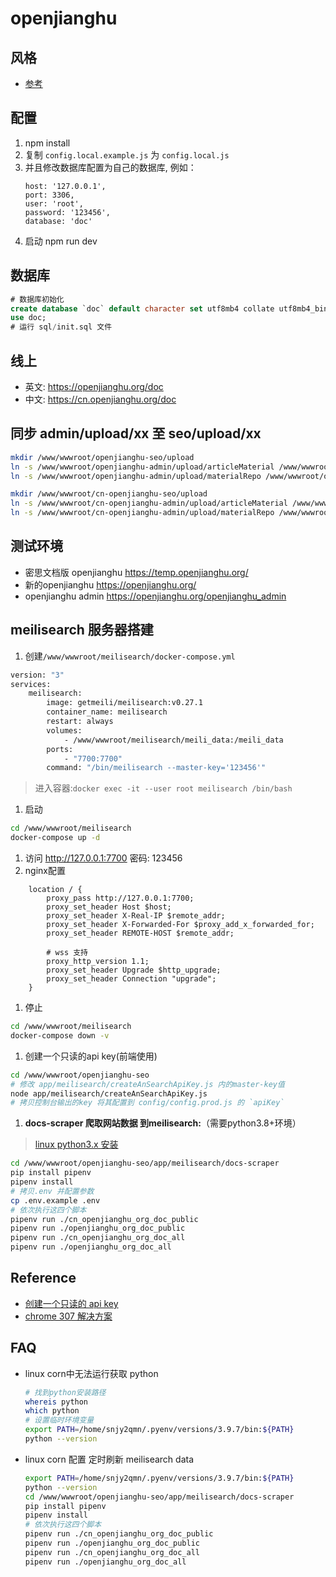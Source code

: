 # openjianghu

## 风格

- [参考](https://layui.itze.cn/)

## 配置

1. npm install
2. 复制 `config.local.example.js` 为 `config.local.js`
3. 并且修改数据库配置为自己的数据库, 例如：
   ```
   host: '127.0.0.1',
   port: 3306,
   user: 'root',
   password: '123456',
   database: 'doc'
   ```
4. 启动 npm run dev
   
## 数据库

```sql
# 数据库初始化
create database `doc` default character set utf8mb4 collate utf8mb4_bin;
use doc;
# 运行 sql/init.sql 文件
```

## 线上

- 英文: https://openjianghu.org/doc
- 中文: https://cn.openjianghu.org/doc

## 同步 admin/upload/xx 至 seo/upload/xx

```bash
mkdir /www/wwwroot/openjianghu-seo/upload
ln -s /www/wwwroot/openjianghu-admin/upload/articleMaterial /www/wwwroot/openjianghu-seo/upload/articleMaterial
ln -s /www/wwwroot/openjianghu-admin/upload/materialRepo /www/wwwroot/openjianghu-seo/upload/materialRepo

mkdir /www/wwwroot/cn-openjianghu-seo/upload
ln -s /www/wwwroot/cn-openjianghu-admin/upload/articleMaterial /www/wwwroot/cn-openjianghu-seo/upload/articleMaterial
ln -s /www/wwwroot/cn-openjianghu-admin/upload/materialRepo /www/wwwroot/cn-openjianghu-seo/upload/materialRepo
```

## 测试环境

- 密思文档版 openjianghu https://temp.openjianghu.org/
- 新的openjianghu  https://openjianghu.org/
- openjianghu admin  https://openjianghu.org/openjianghu_admin

## meilisearch 服务器搭建

1. 创建`/www/wwwroot/meilisearch/docker-compose.yml`
```bash
version: "3"
services:
    meilisearch:
        image: getmeili/meilisearch:v0.27.1
        container_name: meilisearch
        restart: always
        volumes:
            - /www/wwwroot/meilisearch/meili_data:/meili_data
        ports:
            - "7700:7700"
        command: "/bin/meilisearch --master-key='123456'"
```
> 进入容器:`docker exec -it --user root meilisearch /bin/bash`
1. 启动
```bash
cd /www/wwwroot/meilisearch
docker-compose up -d
```
1. 访问 http://127.0.0.1:7700  密码: 123456
1. nginx配置
```config
    location / {
        proxy_pass http://127.0.0.1:7700;
        proxy_set_header Host $host;
        proxy_set_header X-Real-IP $remote_addr;
        proxy_set_header X-Forwarded-For $proxy_add_x_forwarded_for;
        proxy_set_header REMOTE-HOST $remote_addr;

        # wss 支持
        proxy_http_version 1.1;
        proxy_set_header Upgrade $http_upgrade;
        proxy_set_header Connection "upgrade";
    }
```
1. 停止
```bash
cd /www/wwwroot/meilisearch
docker-compose down -v
```
1. 创建一个只读的api key(前端使用)
```bash
cd /www/wwwroot/openjianghu-seo
# 修改 app/meilisearch/createAnSearchApiKey.js 内的master-key值
node app/meilisearch/createAnSearchApiKey.js
# 拷贝控制台输出的key 将其配置到 config/config.prod.js 的 `apiKey`
```
1. **docs-scraper 爬取网站数据 到meilisearch:**（需要python3.8+环境）
> [linux python3.x 安装](https://cn.openjianghu.org/doc/page/article/10071)
```bash
cd /www/wwwroot/openjianghu-seo/app/meilisearch/docs-scraper
pip install pipenv
pipenv install
# 拷贝.env 并配置参数
cp .env.example .env
# 依次执行这四个脚本
pipenv run ./cn_openjianghu_org_doc_public
pipenv run ./openjianghu_org_doc_public
pipenv run ./cn_openjianghu_org_doc_all
pipenv run ./openjianghu_org_doc_all
```

## Reference

- [创建一个只读的 api key](https://docs.meilisearch.com/learn/security/master_api_keys.html#using-the-master-key-to-manage-api-keys)
- [chrome 307 解决方案](https://www.cnblogs.com/Don/p/12192420.html)

## FAQ

- linux corn中无法运行获取 python
    ```bash
    # 找到python安装路径
    whereis python
    which python
    # 设置临时环境变量
    export PATH=/home/snjy2qmn/.pyenv/versions/3.9.7/bin:${PATH}
    python --version
    ```
- linux corn 配置 定时刷新 meilisearch data
    ```bash
    export PATH=/home/snjy2qmn/.pyenv/versions/3.9.7/bin:${PATH}
    python --version
    cd /www/wwwroot/openjianghu-seo/app/meilisearch/docs-scraper
    pip install pipenv
    pipenv install
    # 依次执行这四个脚本
    pipenv run ./cn_openjianghu_org_doc_public
    pipenv run ./openjianghu_org_doc_public
    pipenv run ./cn_openjianghu_org_doc_all
    pipenv run ./openjianghu_org_doc_all
    ```